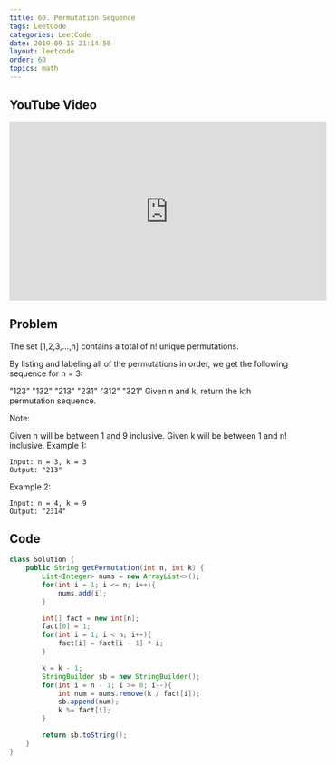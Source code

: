 ```yaml
---
title: 60. Permutation Sequence
tags: LeetCode
categories: LeetCode
date: 2019-09-15 21:14:50
layout: leetcode
order: 60
topics: math
---
```


## YouTube Video

<iframe width="560" height="315" src="https://www.youtube.com/embed/MyiYm_xqbu8" frameborder="0" allow="accelerometer; autoplay; encrypted-media; gyroscope; picture-in-picture" allowfullscreen></iframe>

## Problem

The set [1,2,3,...,n] contains a total of n! unique permutations.

By listing and labeling all of the permutations in order, we get the following sequence for n = 3:

"123"
"132"
"213"
"231"
"312"
"321"
Given n and k, return the kth permutation sequence.

Note:

Given n will be between 1 and 9 inclusive.
Given k will be between 1 and n! inclusive.
Example 1:

```
Input: n = 3, k = 3
Output: "213"
```

Example 2:

```
Input: n = 4, k = 9
Output: "2314"
```

## Code

```java
class Solution {
    public String getPermutation(int n, int k) {
        List<Integer> nums = new ArrayList<>();
        for(int i = 1; i <= n; i++){
            nums.add(i);
        }

        int[] fact = new int[n];
        fact[0] = 1;
        for(int i = 1; i < n; i++){
            fact[i] = fact[i - 1] * i;
        }

        k = k - 1;
        StringBuilder sb = new StringBuilder();
        for(int i = n - 1; i >= 0; i--){
            int num = nums.remove(k / fact[i]);
            sb.append(num);
            k %= fact[i];
        }

        return sb.toString();
    }
}
```
